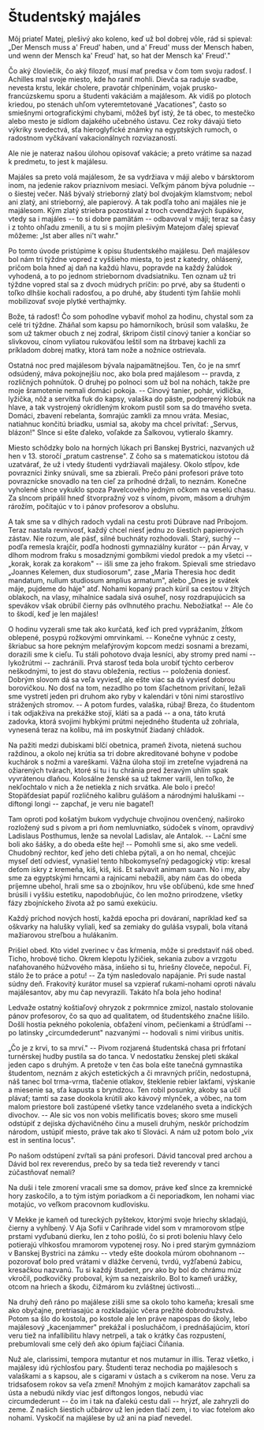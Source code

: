 # Študentský majáles

Môj priateľ Matej, plešivý ako koleno, keď už bol dobrej vôle, rád si
spieval: „Der Mensch muss a' Freud' haben, und a' Freud' muss der Mensch
haben, und wenn der Mensch ka' Freud' hat, so hat der Mensch ka'
Freud'."

Čo aký človiečik, čo aký filozof, musí mať predsa v čom tom svoju
radosť. I Achilles mal svoje miesto, kde ho raniť mohli. Dievča sa
raduje svadbe, nevesta krstu, lekár cholere, pravotár chlpeninám, vojak
prusko-francúzskemu sporu a študenti vakáciám a majálesom. Ak vidíš po
plotoch kriedou, po stenách uhľom vyteremtetované „Vacationes", často so
smiešnymi ortografickými chybami, môžeš byť istý, že tá obec, to
mestečko alebo mesto je sídlom dajakého učebného ústavu. Cez roky dávajú
tieto výkriky svedectvá, sťa hieroglyfické známky na egyptských rumoch,
o radostnom vyčkávaní vakacionálnych rozviazaností.

Ale nie je nateraz našou úlohou opisovať vakácie; a preto vrátime sa
nazad k predmetu, to jest k majálesu.

Majáles sa preto volá majálesom, že sa vydržiava v máji alebo v
bársktorom inom, na jedenie rakov priaznivom mesiaci. Veľkým pánom býva
poludnie -- o šiestej večer. Náš bývalý strieborný zlatý bol dvojakým
klamstvom; nebol ani zlatý, ani strieborný, ale papierový. A tak podľa
toho ani majáles nie je majálesom. Kým zlatý striebra pozostával z troch
cvendžavých šupákov, vtedy sa i majáles -- to si dobre pamätám --
odbavoval v máji; teraz sa časy i z tohto ohľadu zmenili, a tu si s
mojím plešivým Matejom ďalej spievať môžeme: „Ist aber alles ni't wahr."

Po tomto úvode pristúpime k opisu študentského majálesu. Deň majálesov
bol nám tri týždne vopred z vyššieho miesta, to jest z katedry,
ohlásený, pričom bola hneď aj daň na každú hlavu, popravde na každý
žalúdok vyhodená, a to po jednom striebornom dvadsiatniku. Ten oznam už
tri týždne vopred stal sa z dvoch múdrych príčin: po prvé, aby sa
študenti o toľko dlhšie kochali radosťou, a po druhé, aby študenti tým
ľahšie mohli mobilizovať svoje plytké verthajmky.

Bože, tá radosť! Čo som pohodlne vybaviť mohol za hodinu, chystal som za
celé tri týždne. Zháňal som kapsu po hámorníkoch, brúsil som valašku, že
som už takmer obuch z nej zodral, škripom čistil cínový tanier a končiar
so slivkovou, cínom vyliatou rukoväťou leštil som na štrbavej kachli za
príkladom dobrej matky, ktorá tam nože a nožnice ostrievala.

Ostatná noc pred majálesom bývala najpamätnejšou. Ten, čo je na smrť
odsúdený, máva pokojnejšiu noc, ako bola pred majálesom -- pravda, z
rozličných pohnútok. O druhej po polnoci som už bol na nohách, takže pre
moje šramotenie nemali domáci pokoja. -- Cínový tanier, pohár, vidlička,
lyžička, nôž a servítka fuk do kapsy, valaška do päste, podperený klobúk
na hlave, a tak vystrojený okrídleným krokom pustil som sa do tmavého
sveta. Domáci, zbavení rebelanta, šomrajúc zamkli za mnou vráta. Mesiac,
natiahnuc končitú briadku, usmial sa, akoby ma chcel privítať: „Servus,
blázon!" Slnce si ešte ďaleko, voľakde za Šalkovou, vytieralo škamry.

Miesto schôdzky bolo na horných lúkach pri Banskej Bystrici, nazvaných
už hen v 13. storočí „pratum castrense". Z čoho sa s matematickou
istotou dá uzatvárať, že už i vtedy študenti vydržiavali majálesy. Okolo
stĺpov, kde povrazníci žinky snúvali, sme sa zbierali. Prečo páni
profesori práve toto povraznícke snovadlo na ten cieľ za príhodné
držali, to neznám. Konečne vyholené slnce vykuklo spoza Pavelcového
jedným očkom na veselú chasu. Za slncom pripálil hneď štvorpražný voz s
vínom, pivom, mäsom a druhým rárožím, počítajúc v to i pánov profesorov
a obsluhu.

A tak sme sa v dlhých radoch vydali na cestu proti Dúbrave nad Príbojom.
Teraz nastala revnivosť, každý chcel niesť jednu zo šiestich papierových
zástav. Nie rozum, ale päsť, silné buchnáty rozhodovali. Starý, suchý --
podľa remesla krajčír, podľa hodnosti gymnaziálny kurátor -- pán Árvay,
v dlhom modrom fraku s mosadznými gombíkmi viedol predok a my všetci --
„korak, korak za korakom" -- išli sme za jeho frakom. Spievali sme
striedavo „Joannes Kelemen, dux studiosorum", zase „Maria Theresia hoc
dedit mandatum, nullum studiosum amplius armatum", alebo „Dnes je svátek
máje, pujdeme do háje" atď. Nohami kopaný prach kúril sa cestou v žltých
oblakoch, na vlasy, mihalnice sadala sivá osuheľ, nosy rozdrapujúcich sa
spevákov však obrúbil čierny pás ovlhnutého prachu. Nebožiatka! -- Ale
čo to škodí, keď je len majáles!

O hodinu vyzerali sme tak ako kurčatá, keď ich pred vyprážaním, žĺtkom
oblepené, posypú rožkovými omrvinkami. -- Konečne vyhnúc z cesty,
škriabuc sa hore pekným melafýrovým kopcom medzi sosnami a brezami,
dorazili sme k cieľu. Tu stáli pohotovo dvaja lesníci, aby stromy pred
nami -- lykožrútmi -- zachránili. Prvá starosť teda bola urobiť týchto
cerberov neškodnými, to jest do stavu obleženia, rectius -- položenia
doniesť. Dobrým slovom dá sa veľa vyviesť, ale ešte viac sa dá vyviesť
dobrou borovičkou. No dosť na tom, nezadlho po tom šľachetnom privítaní,
ležali sme vystretí jeden pri druhom ako ryby v kalendári v tôni nimi
starostlivo strážených stromov. -- A potom furdes, valaška, rúbaj!
Breza, čo študentom i tak odjakživa na prekážke stojí, kláti sa a padá
-- a ona, táto krutá zadovka, ktorá svojimi hybkými prútmi nejedného
študenta už zohriala, vynesená teraz na kolibu, má im poskytnúť žiadaný
chládok.

Na pažiti medzi dubiskami blčí obetnica, prameň života, nietená suchou
raždinou, a okolo nej krútia sa tri dobre akreditované bohyne v podobe
kuchárok s nožmi a vareškami. Vážna úloha stojí im zreteľne vyjadrená na
ožiarených tvárach, ktoré si tu i tu chránia pred žeravým uhlím spak
vyvrátenou dlaňou. Kolosálne ženské sa už takmer varili, len toľko, že
nekľochtalo v nich a že netiekla z nich srvátka. Ale bolo i prečo!
Stopäťdesiat papúľ rozličného kalibru gulášom a národnými haluškami --
diftongi longi -- zapchať, je veru nie bagateľ!

Tam oproti pod košatým bukom vydychuje chvojinou ovenčený, naširoko
rozložený sud s pivom a pri ňom nemluvniatko, súdoček s vínom, opravdivý
Ladislaus Posthumus, lenže sa nevolal Ladislav, ale Antalok. -- Lační
sme boli ako šášky, a do obeda ešte hej! -- Pomohli sme si, ako sme
vedeli. Chudobný rechtor, keď jeho deti chleba pýtali, a on ho nemal,
chcejúc myseľ detí odviesť, vynašiel tento hlbokomyseľný pedagogický
vtip: kresal deťom iskry z kremeňa, kiš, kiš, kiš. Et salvavit animam
suam. No i my, aby sme za egyptskými hrncami a rajnicami nebažili, aby
nám čas do obeda príjemne ubehol, hrali sme sa o zbojníkov, hru vše
obľúbenú, kde sme hneď brúsili i vyššiu estetiku, napodobňujúc, čo len
možno prirodzene, všetky fázy zbojníckeho života až po samú exekúciu.

Každý príchod nových hostí, každá epocha pri dováraní, napríklad keď sa
oškvarky na halušky vyliali, keď sa zemiaky do guláša vsypali, bola
vítaná mažiarovou streľbou a hulákaním.

Prišiel obed. Kto videl zverinec v čas kŕmenia, môže si predstaviť náš
obed. Ticho, hrobové ticho. Okrem klepotu lyžičiek, sekania zubov a
vrzgotu naťahovaného húžvového mäsa, inšieho si tu, hriešny človeče,
nepočul. Fí, stálo že to práce a potu! -- Za tým nasledovalo napájanie.
Pri sude nastal súdny deň. Frakovitý kurátor musel sa vzpierať
rukami-nohami oproti návalu majálesantov, aby mu čap nevyrazili. Takáto
hľa bola jeho hodina!

Ledvaže ostatný koštiaľový ohryzok z pokrmnice zmizol, nastalo
stolovanie pánov profesorov, čo sa quo ad qualitatem, od študentského
značne líšilo. Došlí hostia pekného pokolenia, obťažení vínom,
pečienkami a štrúdľami -- po latinsky „circumdederunt" nazvanými --
hodovali s nimi viribus unitis.

„Čo je z krvi, to sa mrví." -- Pivom rozjarená študentská chasa pri
frfotaní turnérskej hudby pustila sa do tanca. V nedostatku ženskej
pleti skákal jeden capo s druhým. A pretože v ten čas bola ešte tanečná
gymnastika študentom, neznám z akých estetických a či mravných príčin,
nedostupná, náš tanec bol trma-vrma, tlačenie otlakov, šteklenie rebier
lakťami, výskanie a miesenie sa, sťa kapusta s bryndzou. Ten robil
posunky, akoby sa učil plávať; tamtí sa zase dookola krútili ako kávový
mlynček, a vôbec, na tom malom priestore boli zastúpené všetky tance
vzdelaného sveta a indických divochov. -- Ale sic vos non vobis
mellificatis boves; skoro sme museli odstúpiť z dejiska dýchavičného
činu a museli druhým, neskôr príchodzím národom, ustúpiť miesto, práve
tak ako tí Slováci. A nám už potom bolo „vix est in sentina locus".

Po našom odstúpení zvŕtali sa páni profesori. Dávid tancoval pred archou
a Dávid bol rex reverendus, prečo by sa teda tiež reverendy v tanci
zúčastňovať nemali?

Na duši i tele zmorení vracali sme sa domov, práve keď slnce za
kremnické hory zaskočilo, a to tým istým poriadkom a či neporiadkom, len
nohami viac motajúc, vo veľkom pracovnom kudlovisku.

V Mekke je kameň od tureckých pyštekov, ktorými svoje hriechy skladajú,
čierny a vyhĺbený. V Aja Sofii v Carihrade videl som v mramorovom stĺpe
prstami vyďubanú dierku, len z toho pošlú, čo si proti boleniu hlavy
čelo potierajú vlhkosťou mramorom vypotenej rosy. No i pred starým
gymnáziom v Banskej Bystrici na zámku -- vtedy ešte dookola múrom
obohnanom -- pozorovať bolo pred vrátami v dlážke červenú, tvrdú,
vyžľabenú žabicu, kresačkou nazvanú. Tu si každý študent, prv ako by bol
do chrámu múz vkročil, podkovičky proboval, kým sa nezaiskrilo. Bol to
kameň urážky, otcom na hriech a škodu, čižmárom ku zvláštnej
úctivosti\...

Na druhý deň ráno po majálese zišli sme sa okolo toho kameňa; kresali
sme ako obyčajne, pretriasajúc a rozkladajúc včera prežité
dobrodružstvá. Potom sa šlo do kostola, po kostole ale len práve
napospas do školy, lebo majálesový „kacenjammer" prekážal i poslucháčom,
i prednášajúcim, ktorí veru tiež na infallibilitu hlavy netrpeli, a tak
o krátky čas rozpustení, prebumlovali sme celý deň ako ópium fajčiaci
Číňania.

Nuž ale, clarissimi, tempora mutantur et nos mutamur in illis. Teraz
všetko, i majálesy idú rýchlosťou pary. Študenti teraz nechodia po
majálesoch s valaškami a s kapsou, ale s cigarami v ústach a s cvikerom
na nose. Veru za tridsaťosem rokov sa veľa zmení! Mnohým z mojich
kamarátov zapchali sa ústa a nebudú nikdy viac jesť diftongos longos,
nebudú viac circumdederunt -- čo im i tak na ďalekú cestu dali -- hrýzť,
ale zahryzli do zeme. Z našich šiestich učbárov už len jeden tlačí zem,
i to viac fotelom ako nohami. Vyskočiť na majálese by už ani na piaď
nevedel.
